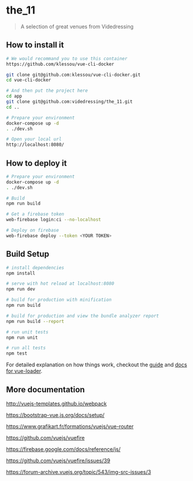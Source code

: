# the_11

> A selection of great venues from Videdressing

## How to install it

``` bash
# We would recommand you to use this container
https://github.com/klessou/vue-cli-docker

git clone git@github.com:klessou/vue-cli-docker.git
cd vue-cli-docker

# And then put the project here
cd app
git clone git@github.com:videdressing/the_11.git
cd ..

# Prepare your environment
docker-compose up -d
. ./dev.sh

# Open your local url
http://localhost:8080/
```

## How to deploy it

``` bash
# Prepare your environment
docker-compose up -d
. ./dev.sh

# Build
npm run build

# Get a firebase token
web-firebase login:ci --no-localhost

# Deploy on firebase
web-firebase deploy --token <YOUR TOKEN>
```

## Build Setup

``` bash
# install dependencies
npm install

# serve with hot reload at localhost:8080
npm run dev

# build for production with minification
npm run build

# build for production and view the bundle analyzer report
npm run build --report

# run unit tests
npm run unit

# run all tests
npm test
```

For detailed explanation on how things work, checkout the [guide](http://vuejs-templates.github.io/webpack/) and [docs for vue-loader](http://vuejs.github.io/vue-loader).


## More documentation

http://vuejs-templates.github.io/webpack

https://bootstrap-vue.js.org/docs/setup/

https://www.grafikart.fr/formations/vuejs/vue-router

https://github.com/vuejs/vuefire

https://firebase.google.com/docs/reference/js/

https://github.com/vuejs/vuefire/issues/39

https://forum-archive.vuejs.org/topic/543/img-src-issues/3